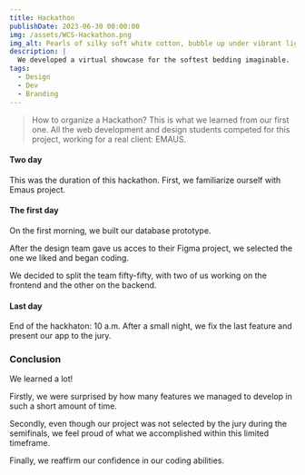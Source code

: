 ```yaml
---
title: Hackathon
publishDate: 2023-06-30 00:00:00
img: /assets/WCS-Hackathon.png
img_alt: Pearls of silky soft white cotton, bubble up under vibrant lighting
description: |
  We developed a virtual showcase for the softest bedding imaginable.
tags:
  - Design
  - Dev
  - Branding
---
```


> How to organize a Hackathon? This is what we learned from our first one. All the web development and design students competed for this project, working for a real client: EMAUS.

#### Two day

This was the duration of this hackathon.
First, we familiarize ourself with Emaus project.

#### The first day

On the first morning, we built our database prototype.

After the design team gave us acces to their Figma project, we selected the one we liked and began coding.

We decided to split the team fifty-fifty, with two of us working on the frontend and the other on the backend.

#### Last day

End of the hackhaton: 10 a.m.
After a small night, we fix the last feature and present our app to the jury.

### Conclusion

We learned a lot!

Firstly, we were surprised by how many features we managed to develop in such a short amount of time.

Secondly, even though our project was not selected by the jury during the semifinals, we feel proud of what we accomplished within this limited timeframe.

Finally, we reaffirm our confidence in our coding abilities.

